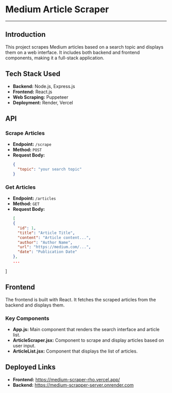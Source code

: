 # Medium Article Scraper

----------------------------------------------------------------------------------------------------------------------------------------------------------------------------------

## Introduction

This project scrapes Medium articles based on a search topic and displays them on a web interface. It includes both backend and frontend components, making it a full-stack application.

## Tech Stack Used

- **Backend:** Node.js, Express.js
- **Frontend:** React.js
- **Web Scraping:** Puppeteer
- **Deployment:** Render, Vercel

## API

### Scrape Articles
- **Endpoint:** `/scrape`
- **Method:** `POST`
- **Request Body:**
  ```json
  {
    "topic": "your search topic"
  }

### Get Articles
- **Endpoint:** `/articles`
- **Method:** `GET`
- **Request Body:**
  ```json
  [
  {
    "id": 1,
    "title": "Article Title",
    "content": "Article content...",
    "author": "Author Name",
    "url": "https://medium.com/...",
    "date": "Publication Date"
  },
  ...
]

## Frontend

The frontend is built with React. It fetches the scraped articles from the backend and displays them.

### Key Components

- **App.js:** Main component that renders the search interface and article list.
- **ArticleScraper.jsx:** Component to scrape and display articles based on user input.
- **ArticleList.jsx:** Component that displays the list of articles.


## Deployed Links

- **Frontend:** https://medium-scraper-rho.vercel.app/
- **Backend:** https://medium-scrapper-server.onrender.com

